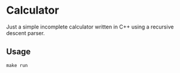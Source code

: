 # Calculator

Just a simple incomplete calculator written in C++ using a recursive descent parser.

## Usage

```shell
make run
```